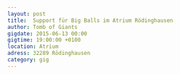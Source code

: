 ```yaml
---
layout: post
title:  Support für Big Balls im Atrium Rödinghausen
author: Tomb of Giants
gigdate: 2015-06-13 00:00
gigtime: 19:00:00 +0100
location: Atrium
adress: 32289 Rödinghausen
category: gig
---
```

